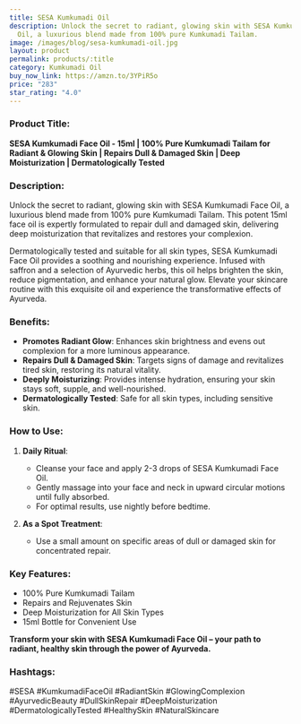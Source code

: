 ```yaml
---
title: SESA Kumkumadi Oil
description: Unlock the secret to radiant, glowing skin with SESA Kumkumadi Face
  Oil, a luxurious blend made from 100% pure Kumkumadi Tailam.
image: /images/blog/sesa-kumkumadi-oil.jpg
layout: product
permalink: products/:title
category: Kumkumadi Oil
buy_now_link: https://amzn.to/3YPiR5o
price: "283"
star_rating: "4.0"
---
```

### Product Title:
**SESA Kumkumadi Face Oil - 15ml | 100% Pure Kumkumadi Tailam for Radiant & Glowing Skin | Repairs Dull & Damaged Skin | Deep Moisturization | Dermatologically Tested**

### Description:
Unlock the secret to radiant, glowing skin with SESA Kumkumadi Face Oil, a luxurious blend made from 100% pure Kumkumadi Tailam. This potent 15ml face oil is expertly formulated to repair dull and damaged skin, delivering deep moisturization that revitalizes and restores your complexion. 

Dermatologically tested and suitable for all skin types, SESA Kumkumadi Face Oil provides a soothing and nourishing experience. Infused with saffron and a selection of Ayurvedic herbs, this oil helps brighten the skin, reduce pigmentation, and enhance your natural glow. Elevate your skincare routine with this exquisite oil and experience the transformative effects of Ayurveda.

### Benefits:
- **Promotes Radiant Glow**: Enhances skin brightness and evens out complexion for a more luminous appearance.
- **Repairs Dull & Damaged Skin**: Targets signs of damage and revitalizes tired skin, restoring its natural vitality.
- **Deeply Moisturizing**: Provides intense hydration, ensuring your skin stays soft, supple, and well-nourished.
- **Dermatologically Tested**: Safe for all skin types, including sensitive skin.

### How to Use:
1. **Daily Ritual**:
   - Cleanse your face and apply 2-3 drops of SESA Kumkumadi Face Oil.
   - Gently massage into your face and neck in upward circular motions until fully absorbed.
   - For optimal results, use nightly before bedtime.

2. **As a Spot Treatment**:
   - Use a small amount on specific areas of dull or damaged skin for concentrated repair.

### Key Features:
- 100% Pure Kumkumadi Tailam
- Repairs and Rejuvenates Skin
- Deep Moisturization for All Skin Types
- 15ml Bottle for Convenient Use

**Transform your skin with SESA Kumkumadi Face Oil – your path to radiant, healthy skin through the power of Ayurveda.**

### Hashtags:
#SESA #KumkumadiFaceOil #RadiantSkin #GlowingComplexion #AyurvedicBeauty #DullSkinRepair #DeepMoisturization #DermatologicallyTested #HealthySkin #NaturalSkincare
